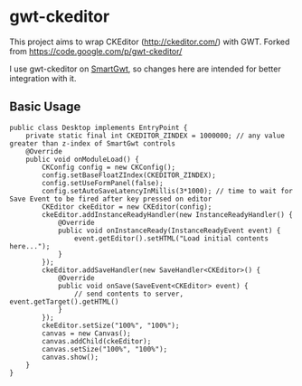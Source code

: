 gwt-ckeditor
============

This project aims to wrap CKEditor (http://ckeditor.com/) with GWT. Forked from https://code.google.com/p/gwt-ckeditor/

I use gwt-ckeditor on [SmartGwt](https://code.google.com/p/smartgwt/), so changes here are intended for better integration with it.

Basic Usage
--------------------
	public class Desktop implements EntryPoint {
		private static final int CKEDITOR_ZINDEX = 1000000; // any value greater than z-index of SmartGwt controls
		@Override
		public void onModuleLoad() {
			CKConfig config = new CKConfig();
			config.setBaseFloatZIndex(CKEDITOR_ZINDEX);
			config.setUseFormPanel(false);
			config.setAutoSaveLatencyInMillis(3*1000); // time to wait for Save Event to be fired after key pressed on editor
			CKEditor ckeEditor = new CKEditor(config);
			ckeEditor.addInstanceReadyHandler(new InstanceReadyHandler() {
				@Override
				public void onInstanceReady(InstanceReadyEvent event) {
					event.getEditor().setHTML("Load initial contents here...");
				}
			});
			ckeEditor.addSaveHandler(new SaveHandler<CKEditor>() {
				@Override
				public void onSave(SaveEvent<CKEditor> event) {
					// send contents to server, event.getTarget().getHTML()
				}
			});
			ckeEditor.setSize("100%", "100%");
			canvas = new Canvas();
			canvas.addChild(ckeEditor);
			canvas.setSize("100%", "100%");
			canvas.show();
		}
	}
